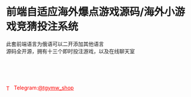 # 前端自适应海外爆点游戏源码/海外小游戏竞猜投注系统

此套前端语言为俄语可以二开添加其他语言<br>源码全开源，拥有十三个即时投注游戏，以及在线聊天室<br><br><br><br><br>




<p style="color: red;"><img src="https://cdn-icons-png.flaticon.com/512/2111/2111646.png" alt="Telegram Icon" style="width: 16px; vertical-align: middle; margin-right: 5px;">Telegram:<a href="https://t.me/tgymw_shop" style="color: red;">@tgymw_shop</a></p>

